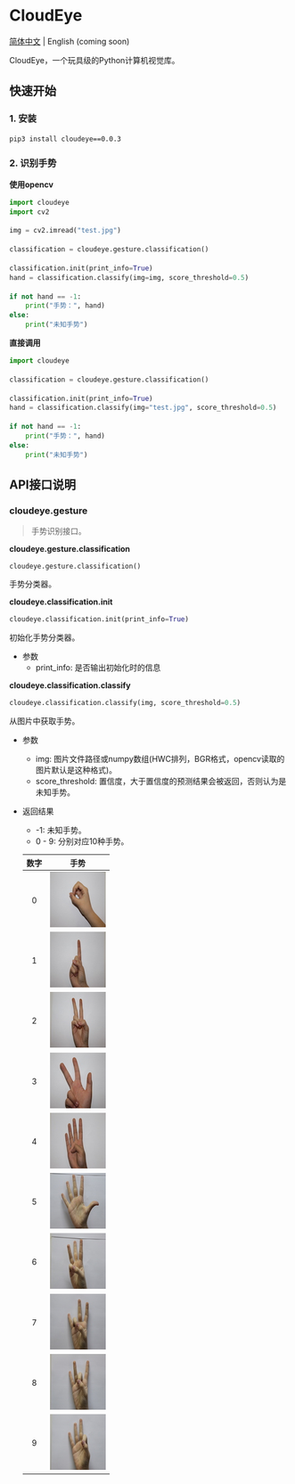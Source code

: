 # CloudEye
[简体中文](README.md) | English (coming soon)


CloudEye，一个玩具级的Python计算机视觉库。

## 快速开始

### 1. 安装

```bash
pip3 install cloudeye==0.0.3
```

### 2. 识别手势

**使用opencv**

```python
import cloudeye
import cv2

img = cv2.imread("test.jpg")

classification = cloudeye.gesture.classification()

classification.init(print_info=True)
hand = classification.classify(img=img, score_threshold=0.5)

if not hand == -1: 
	print("手势：", hand)
else:
    print("未知手势")
```

**直接调用**

```python
import cloudeye

classification = cloudeye.gesture.classification()

classification.init(print_info=True)
hand = classification.classify(img="test.jpg", score_threshold=0.5)

if not hand == -1: 
	print("手势：", hand)
else:
    print("未知手势")
```

## API接口说明

### cloudeye.gesture

> 手势识别接口。

**cloudeye.gesture.classification**

```pytho
cloudeye.gesture.classification()
```

手势分类器。

**cloudeye.classification.init**

```python
cloudeye.classification.init(print_info=True)
```

初始化手势分类器。

- 参数
  - print_info: 是否输出初始化时的信息

**cloudeye.classification.classify**

```python
cloudeye.classification.classify(img, score_threshold=0.5)
```

从图片中获取手势。

- 参数

  - img: 图片文件路径或numpy数组(HWC排列，BGR格式，opencv读取的图片默认是这种格式)。
  - score_threshold: 置信度，大于置信度的预测结果会被返回，否则认为是未知手势。

- 返回结果

  - -1: 未知手势。
  - 0 - 9: 分别对应10种手势。

  | 数字 |           手势           |
  | :--: | :----------------------: |
  |  0   | ![](./images/hand_0.JPG) |
  |  1   | ![](./images/hand_1.JPG) |
  |  2   | ![](./images/hand_2.JPG) |
  |  3   | ![](./images/hand_3.JPG) |
  |  4   | ![](./images/hand_4.JPG) |
  |  5   | ![](./images/hand_5.JPG) |
  |  6   | ![](./images/hand_6.JPG) |
  |  7   | ![](./images/hand_7.JPG) |
  |  8   | ![](./images/hand_8.JPG) |
  |  9   | ![](./images/hand_9.JPG) |
